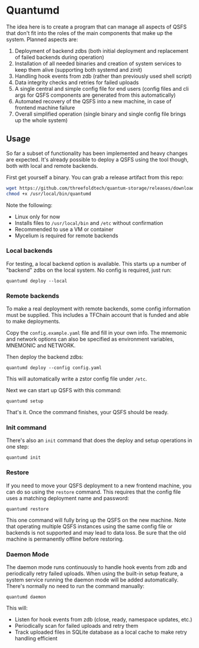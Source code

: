 # Quantumd

The idea here is to create a program that can manage all aspects of QSFS that don't fit into the roles of the main components that make up the system. Planned aspects are:

1. Deployment of backend zdbs (both initial deployment and replacement of failed backends during operation)
2. Installation of all needed binaries and creation of system services to keep them alive (supporting both systemd and zinit)
3. Handling hook events from zdb (rather than previously used shell script)
4. Data integrity checks and retries for failed uploads
5. A single central and simple config file for end users (config files and cli args for QSFS components are generated from this automatically)
6. Automated recovery of the QSFS into a new machine, in case of frontend machine failure
7. Overall simplified operation (single binary and single config file brings up the whole system)

## Usage

So far a subset of functionality has been implemented and heavy changes are expected. It's already possible to deploy a QSFS using the tool though, both with local and remote backends.

First get yourself a binary. You can grab a release artifact from this repo:

```bash
wget https://github.com/threefoldtech/quantum-storage/releases/download/v0.4.0-rc14/quantumd_0.4.0-rc14_linux_amd64 -O /usr/local/bin/quantumd
chmod +x /usr/local/bin/quantumd
```

Note the following:

- Linux only for now
- Installs files to `/usr/local/bin` and `/etc` without confirmation
- Recommended to use a VM or container
- Mycelium is required for remote backends

### Local backends

For testing, a local backend option is available. This starts up a number of "backend" zdbs on the local system. No config is required, just run:

```
quantumd deploy --local
```

### Remote backends

To make a real deployment with remote backends, some config information must be supplied. This includes a TFChain account that is funded and able to make deployments.

Copy the `config.example.yaml` file and fill in your own info. The mnemonic and network options can also be specified as environment variables, MNEMONIC and NETWORK.

Then deploy the backend zdbs:

```
quantumd deploy --config config.yaml
```

This will automatically write a zstor config file under `/etc`.

Next we can start up QSFS with this command:

```
quantumd setup
```

That's it. Once the command finishes, your QSFS should be ready.

### Init command

There's also an `init` command that does the deploy and setup operations in one step:

```
quantumd init
```

### Restore

If you need to move your QSFS deployment to a new frontend machine, you can do so using the `restore` command. This requires that the config file uses a matching deployment name and password:

```
quantumd restore
```

This one command will fully bring up the QSFS on the new machine. Note that operating multiple QSFS instances using the same config file or backends is not supported and may lead to data loss. Be sure that the old machine is permanently offline before restoring.

### Daemon Mode

The daemon mode runs continuously to handle hook events from zdb and periodically retry failed uploads. When using the built-in setup feature, a system service running the daemon mode will be added automatically. There's normally no need to run the command manually:

```
quantumd daemon
```

This will:
- Listen for hook events from zdb (close, ready, namespace updates, etc.)
- Periodically scan for failed uploads and retry them
- Track uploaded files in SQLite database as a local cache to make retry handling efficient

